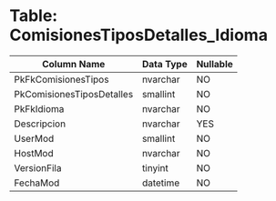 # Table: ComisionesTiposDetalles_Idioma

| Column Name | Data Type | Nullable |
|-------------|-----------|----------|
| PkFkComisionesTipos | nvarchar | NO |
| PkComisionesTiposDetalles | smallint | NO |
| PkFkIdioma | nvarchar | NO |
| Descripcion | nvarchar | YES |
| UserMod | smallint | NO |
| HostMod | nvarchar | NO |
| VersionFila | tinyint | NO |
| FechaMod | datetime | NO |
